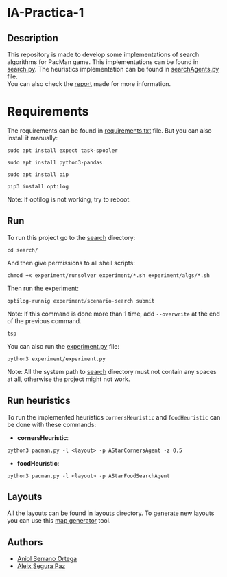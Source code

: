 # IA-Practica-1

## Description
This repository is made to develop some implementations of search algorithms for PacMan game. This implementations can be found in [search.py](search/search.py).
The heuristics implementation can be found in [searchAgents.py](search/searchAgents.py) file. <br>
You can also check the [report](report.pdf) made for more information.

# Requirements

The requirements can be found in [requirements.txt](requirements.txt) file. But you can also install it manually:

```shell
sudo apt install expect task-spooler
```
````shell
sudo apt install python3-pandas
````

````shell
sudo apt install pip
````

````shell
pip3 install optilog
````
Note: If optilog is not working, try to reboot.

## Run

To run this project go to the [search](search) directory:

````shell
cd search/
````

And then give permissions to all shell scripts:

````shell
chmod +x experiment/runsolver experiment/*.sh experiment/algs/*.sh
````

Then run the experiment:

````shell
optilog-runnig experiment/scenario-search submit
````
Note: If this command is done more than 1 time, add `--overwrite` at the end of the previous command.

````shell
tsp
````

You can also run the [experiment.py](search/experiment/experiment.py) file:

````shell
python3 experiment/experiment.py
````

Note: All the system path to [search](search) directory must not contain any spaces at all, otherwise the project might not work.

## Run heuristics
To run the implemented heuristics `cornersHeuristic` and `foodHeuristic` can be done with these commands:

- **cornersHeuristic**:
```shell
python3 pacman.py -l <layout> -p AStarCornersAgent -z 0.5
```

- **foodHeuristic**:
````shell
python3 pacman.py -l <layout> -p AStarFoodSearchAgent
````

## Layouts

All the layouts can be found in [layouts](search/layouts) directory.
To generate new layouts you can use this [map generator](https://github.com/jponf/Pacman-Project-Search-MapGen) tool.

## Authors
- [Aniol Serrano Ortega](https://github.com/Aniol0012)
- [Aleix Segura Paz](https://github.com/aleixsegura)